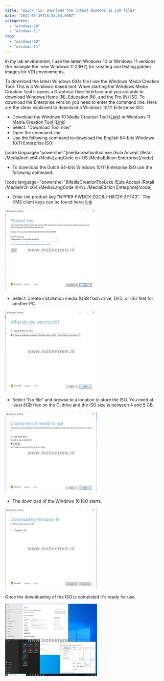 ```yaml
---
title: "Quick Tip: Download the latest Windows 11 ISO files"
date: "2021-05-19T18:55:54.000Z"
categories: 
  - "windows-10"
  - "windows-11"
tags: 
  - "windows-10"
  - "windows-11"
---
```


In my lab environment, I use the latest Windows 10 or Windows 11 versions (for example the  new Windows 11 23H2) for creating and testing golden images for VDI environments.

To download the latest Windows ISOs file I use the Windows Media Creation Tool. This is a Windows-based tool. When starting the Windows Media Creation Tool it opens a Graphical User Interface and you are able to download Windows Home (N), Education (N), and the Pro (N) ISO. To download the Enterprise version you need to enter the command line. Here are the steps explained to download a Windows 10/11 Enterprise ISO:

- Download the Windows 10 Media Creation Tool ([Link)](https://www.microsoft.com/en-us/software-download/windows10) or Windows 11 Media Creation Tool ([Link](https://www.microsoft.com/software-download/windows11))
- Select: "Download Tool now"
- Open the command line
- Use the following command to download the English 64-bits Windows 10/11 Enterprise ISO:

\[code language="powershell"\]mediacreationtool.exe /Eula Accept /Retail /MediaArch x64 /MediaLangCode en-US /MediaEdition Enterprise\[/code\]

- To download the Dutch 64-bits Windows 10/11 Enterprise ISO use the following command:

\[code language="powershell"\]MediaCreationTool.exe /Eula Accept /Retail /MediaArch x64 /MediaLangCode nl-NL /MediaEdition Enterprise\[/code\]

- Enter the product key "NPPR9-FWDCX-D2C8J-H872K-2YT43".  The KMS client keys can be found here: [link](https://docs.microsoft.com/sl-si/windows-server/get-started/kmsclientkeys)

[![](images/1-300x266.jpg)](https://www.ivobeerens.nl/wp-content/uploads/2021/05/1.jpg)

- Select: Create installation media (USB flash drive, DVD, or ISO file) for another PC

[![](images/2-300x265.jpg)](https://www.ivobeerens.nl/wp-content/uploads/2021/05/2.jpg)

- Select "Iso file" and browse to a location to store the ISO. You need at least 8GB free on the C-drive and the ISO size is between 4 and 5 GB.

[![](images/3-300x265.jpg)](https://www.ivobeerens.nl/wp-content/uploads/2021/05/3.jpg)

- The download of the Windows 10 ISO starts.

[![](images/4-300x264.jpg)](https://www.ivobeerens.nl/wp-content/uploads/2021/05/4.jpg)

Once the downloading of the ISO is completed it's ready for use.

[![](images/w10-21h1-01-300x235.jpg)](https://www.ivobeerens.nl/wp-content/uploads/2021/05/w10-21h1-01.jpg)
